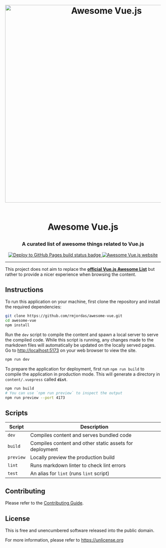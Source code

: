 <!-- markdownlint-disable MD033 MD041 MD002 -->
<h1 align="center">

<br>

<img src=".github/hero.png" alt="Awesome Vue.js" width="640">

<br>
<br>

Awesome Vue.js

</h1>

<h3 align="center">A curated list of awesome things related to Vue.js</h3>

<p align="center">
  <a href="https://github.com/rmjordas/awesome-vue/actions?query=workflow%3A%22GitHub%20Pages%22">
    <img src="https://github.com/rmjordas/awesome-vue/workflows/GitHub%20Pages/badge.svg?branch=master&event=push" alt="Deploy to GitHub Pages build status badge">
  </a>

  <a href="https://awesome-vue.js.org">
    <img src="https://img.shields.io/badge/website-https://awesome--vue.js.org-blue.svg" alt="Awesome Vue.js website">
  </a>
</p>

<hr />
<!-- markdownlint-enable MD033 -->

This project does not aim to replace the **[official Vue.js Awesome List][vuejs/awesome-vue]** but rather to provide a nicer experience when browsing the content.

[vuejs/awesome-vue]: https://github.com/vuejs/awesome-vue

## Instructions

To run this application on your machine, first clone the repository and install the required dependencies:

```bash
git clone https://github.com/rmjordas/awesome-vue.git
cd awesome-vue
npm install
```

Run the `dev` script to compile the content and spawn a local server to serve the compiled code. While this script is running, any changes made to the markdown files will automatically be updated on the locally served pages. Go to <http://localhost:5173> on your web browser to view the site.

```bash
npm run dev
```

To prepare the application for deployment, first run `npm run build` to compile the application in production mode. This will generate a directory in `content/.vuepress` called **`dist`**.

```bash
npm run build
# You can use `npm run preview` to inspect the output
npm run preview --port 4173
```

## Scripts

| Script    | Description                                             |
|-----------|---------------------------------------------------------|
| `dev`     | Compiles content and serves bundled code                |
| `build`   | Compiles content and other static assets for deployment |
| `preview` | Locally preview the production build                    |
| `lint`    | Runs markdown linter to check lint errors               |
| `test`    | An alias for `lint` (runs `lint` script)                |

## Contributing

Please refer to the [Contributing Guide](.github/CONTRIBUTING.md).

## License

This is free and unencumbered software released into the public domain.

For more information, please refer to <https://unlicense.org>
